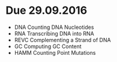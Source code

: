 # Due 29.09.2016

- DNA	Counting DNA Nucleotides
- RNA	Transcribing DNA into RNA
- REVC	Complementing a Strand of DNA
- GC	Computing GC Content
- HAMM	Counting Point Mutations
